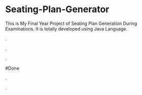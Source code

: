 # Seating-Plan-Generator

This is My Final Year Project of Seating Plan Generation During Examinations. It is totally developed using Java Language.












.



































.












































































































































































































.





















































#Done










































































































.




































































































































































































































































































































































































































































































.








































